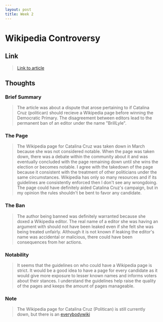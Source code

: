 ```yaml
---
layout: post
title: Week 2
---
```


# Wikipedia Controversy

## Link 
> [Link to article](https://qz.com/1352568/running-for-office-is-hard-when-you-have-a-porn-stars-name-this-makes-it-worse/)

## Thoughts

### Brief Summary
> The article was about a dispute that arose pertaining to if Catalina Cruz (politican) should recieve a Wikipedia page before winning the Democratic Primary. The disagreement between editors lead to the permanent ban of an editor under the name "BrillLyle".

### The Page
> The Wikipedia page for Catalina Cruz was taken down in March because she was not considered notable. When the page was taken down, there was a debate within the community about it and was eventually concluded with the page remaining down until she wins the election or becomes notable. I agree with the takedown of the page because it consistent with the treatment of other politicians under the same circumstances. Wikipedia has only so many resources and if its guidelines are consistently enforced then I don't see any wrongdoing. The page could have definitely aided Catalina Cruz's campaign, but in my opinion the rules shouldn't be bent to favor any candidate.

### The Ban
> The author being banned was definitely warranted because she doxed a Wikipedia editor. The real name of a editor she was having an argument with should not have been leaked even if she felt she was being treated unfairly. Although it is not known if leaking the editor's name was accidental or malicious, there could have been consequences from her actions. 
  
### Notability
> It seems that the guidelines on who could have a Wikipedia page is strict. It would be a good idea to have a page for every candidate as it would give more exposure to lesser known names and informs voters about their stances. I understand the guidelines help raise the quality of the pages and keeps the amount of pages manageable. 

### Note
> The Wikipedia page for Catalina Cruz (Politican) is still currently down, but there is an [everybodywiki](https://en.everybodywiki.com/Catalina_Cruz_(politician))

